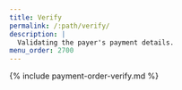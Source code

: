 ```yaml
---
title: Verify
permalink: /:path/verify/
description: |
  Validating the payer's payment details.
menu_order: 2700
---
```


{% include payment-order-verify.md %}
